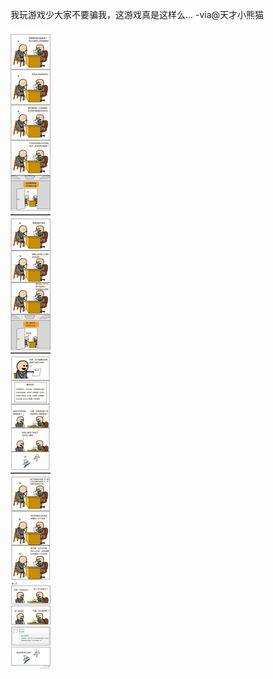 


我玩游戏少大家不要骗我，这游戏真是这样么... -via@天才小熊猫

![5bd5a9564f7646848e8d9ff342ae6a49.jpg](https://raw.githubusercontent.com/wxlzmt/cdn1/master/ext/qw/groups/40025/5bd5a9564f7646848e8d9ff342ae6a49.jpg)







